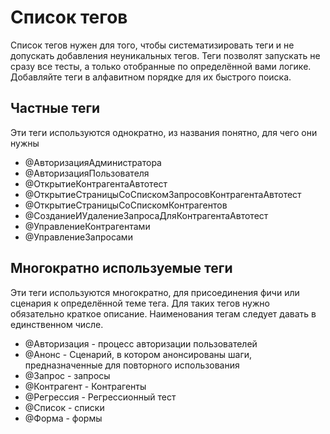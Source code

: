 # Список тегов

Список тегов нужен для того, чтобы систематизировать теги и не допускать добавления неуникальных тегов.
Теги позволят запускать не сразу все тесты, а только отобранные по определённой вами логике.
Добавляйте теги в алфавитном порядке для их быстрого поиска.

## Частные теги

Эти теги используются однократно, из названия понятно, для чего они нужны

  * @АвторизацияАдминистратора
  * @АвторизацияПользователя
  * @ОткрытиеКонтрагентаАвтотест
  * @ОткрытиеСтраницыСоСпискомЗапросовКонтрагентаАвтотест
  * @ОткрытиеСтраницыСоСпискомКонтрагентов
  * @СозданиеИУдалениеЗапросаДляКонтрагентаАвтотест
  * @УправлениеКонтрагентами
  * @УправлениеЗапросами

## Многократно используемые теги

Эти теги используются многократно, для присоединения фичи или сценария к определённой теме тега. Для таких тегов нужно
обязательно краткое описание. Наименования тегам следует давать в единственном числе.

  * @Авторизация                  - процесс авторизации пользователей
  * @Анонс                        - Сценарий, в котором анонсированы шаги, предназначенные для повторного использования
  * @Запрос                       - запросы
  * @Контрагент                   - Контрагенты
  * @Регрессия                    - Регрессионный тест
  * @Список                       - списки
  * @Форма                        - формы

